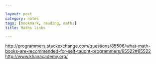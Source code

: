 ```yaml
---

layout: post
category: notes
tags: [bookmark, reading, maths]
title: Maths links

---
```


http://programmers.stackexchange.com/questions/85506/what-math-books-are-recommended-for-self-taught-programmers/85522#85522
http://www.khanacademy.org/
